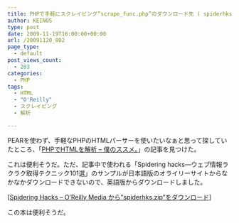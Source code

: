 ```yaml
---
title: PHPで手軽にスクレイピング”scrape_func.php”のダウンロード先 ( spiderhks.zip )
author: KEINOS
type: post
date: 2009-11-19T16:00:00+00:00
url: /20091120_802
page_type:
  - default
post_views_count:
  - 203
categories:
  - PHP
tags:
  - HTML
  - "O'Reilly"
  - スクレイピング
  - 解析

---
```

<div class="section">
  <p>
    PEARを使わず、手軽なPHPのHTMLパーサーを使いたいなぁと思って探していたところ、「<a href="http://d.hatena.ne.jp/steel-plate/20080417/1208445174" title="PHPでHTMLを解析 - 僕のススメ。">PHPでHTMLを解析 &#8211; 僕のススメ。</a>」の記事を見つけた。
  </p>
  
  <p>
    これは便利そうだ。ただ、記事中で使われる「Spidering hacks―ウェブ情報ラクラク取得テクニック101選」のサンプルが日本語版のオライリーサイトからなかなかダウンロードできないので、英語版からダウンロードしました。
  </p>
  
  <p>
    [<a href="http://oreilly.com/catalog/9780596005771/" title="Spidering Hacks - O’Reilly Media">Spidering Hacks &#8211; O&#8217;Reilly Media から&#8221;spiderhks.zip&#8221;をダウンロード</a>]
  </p>
  
  <p>
    この本は便利そうだ。
  </p>
</div>